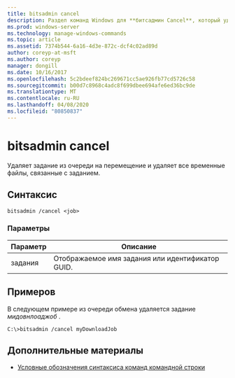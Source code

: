```yaml
---
title: bitsadmin cancel
description: Раздел команд Windows для **битсадмин Cancel**, который удаляет задание из очереди на перемещение и удаляет все временные файлы, связанные с заданием.
ms.prod: windows-server
ms.technology: manage-windows-commands
ms.topic: article
ms.assetid: 7374b544-6a16-4d3e-872c-dcf4c02ad89d
author: coreyp-at-msft
ms.author: coreyp
manager: dongill
ms.date: 10/16/2017
ms.openlocfilehash: 5c2bdeef824bc269671cc5ae926fb77cd5726c58
ms.sourcegitcommit: b00d7c8968c4adc8f699dbee694afe6ed36bc9de
ms.translationtype: MT
ms.contentlocale: ru-RU
ms.lasthandoff: 04/08/2020
ms.locfileid: "80850837"
---
```

# <a name="bitsadmin-cancel"></a>bitsadmin cancel

Удаляет задание из очереди на перемещение и удаляет все временные файлы, связанные с заданием.

## <a name="syntax"></a>Синтаксис

```
bitsadmin /cancel <job>
```

### <a name="parameters"></a>Параметры

| Параметр | Описание |
| --------- | ----------- |
| задания | Отображаемое имя задания или идентификатор GUID. |

## <a name="examples"></a><a name=BKMK_examples></a>Примеров

В следующем примере из очереди обмена удаляется задание *мидовнлоаджоб* .

```
C:\>bitsadmin /cancel myDownloadJob
```

## <a name="additional-references"></a>Дополнительные материалы

- [Условные обозначения синтаксиса команд командной строки](command-line-syntax-key.md)
